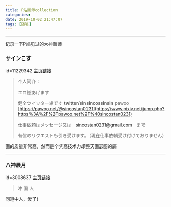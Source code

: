 ```yaml
---
title: P站画师collection
categories: 
date: 2019-10-02 21:47:07
tags: [随笔]
---
```


---

记录一下P站见过的大神画师

<!--more-->

### サインこす

id=11229342 [主页链接](https://www.pixiv.net/member.php?id=11229342)

> 个人简介：
>
>   エロ絵あげます
>
> 
> 健全ツイッター垢です **twitter/sinsincossinsin**
> pawoo [https://pawoo.net/@sincostan0231](https://www.pixiv.net/jump.php?https%3A%2F%2Fpawoo.net%2F%40sincostan0231)
>
> 仕事依頼はメッセージ又は　sincostan0231@gmail.com　まで
>
> 有償のリクエストも引き受けます。（現在仕事依頼受け付けておりません）  

画的质量非常高，然而是个凭高技术力却整天画瑟图的屑

---

###  **八神晨月** 

id=3008637 [主页链接](https://www.pixiv.net/member.php?id=3008637)

> 冲 国 人

同道中人，爱了(



